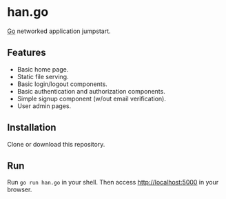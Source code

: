 han.go
======

[Go](http://golang.org) networked application jumpstart.

## Features
* Basic home page.
* Static file serving.
* Basic login/logout components.
* Basic authentication and authorization components.
* Simple signup component (w/out email verification).
* User admin pages.

## Installation
Clone or download this repository.

## Run
Run `go run han.go` in your shell. Then access [http://localhost:5000](http://localhost:5000) in your browser.
